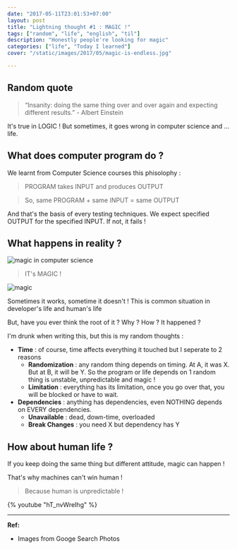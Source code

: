 ```yaml
---
date: "2017-05-11T23:01:53+07:00"
layout: post
title: "Lightning thought #1 : MAGIC !"
tags: ["random", "life", "english", "til"]
description: "Honestly people're looking for magic"
categories: ["life", "Today I learned"]
cover: "/static/images/2017/05/magic-is-endless.jpg"

---
```


## Random quote

> “Insanity: doing the same thing over and over again and expecting different results.” - Albert Einstein

It's true in LOGIC ! But sometimes, it goes wrong in computer science and ... life.

## What does computer program do ?

We learnt from Computer Science courses this phisolophy :

> PROGRAM takes INPUT and produces OUTPUT

> So, same PROGRAM + same INPUT = same OUTPUT

And that's the basis of every testing techniques. We expect specified OUTPUT for the specified INPUT. If not, it fails !

## What happens in reality ?

![magic in computer science](/static/images/2017/05/magic-meme.jpg)

> IT's MAGIC !

![magic](/static/images/2017/05/magic.gif)

Sometimes it works, sometime it doesn't ! This is common situation in developer's life and human's life

But, have you ever think the root of it ? Why ? How ? It happened ?

I'm drunk when writing this, but this is my random thoughts :

- **Time** : of course, time affects everything it touched but I seperate to 2 reasons
    - **Randomization** : any random thing depends on timing. At A, it was X. But at B, it will be Y. So the program or life depends on 1 random thing is unstable, unpredictable and magic !
    - **Limitation** : everything has its limitation, once you go over that, you will be blocked or have to wait.
- **Dependencies** : anything has dependencies, even NOTHING depends on EVERY dependencies.
    - **Unavailable** : dead, down-time, overloaded
    - **Break Changes** : you need X but dependency has Y

## How about human life ?

If you keep doing the same thing but different attitude, magic can happen !

That's why machines can't win human !

> Because human is unpredictable !

{% youtube "hT_nvWreIhg" %}

---------------------------

**Ref:**

- Images from Googe Search Photos